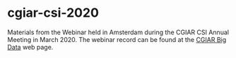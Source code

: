 # cgiar-csi-2020

Materials from the Webinar held in Amsterdam during the CGIAR CSI Annual Meeting in March 2020. The webinar record can be found at the [CGIAR Big Data](https://bigdata.cgiar.org/blog-post/webinar-machine-learning-with-metadata-and-experimental-citizen-science-in-r/) web page. 